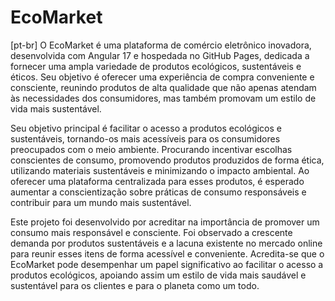 # EcoMarket
[pt-br]
O EcoMarket é uma plataforma de comércio eletrônico inovadora, desenvolvida com Angular 17 e hospedada no GitHub Pages, dedicada a fornecer uma ampla variedade de produtos ecológicos, sustentáveis e éticos. Seu objetivo é oferecer uma experiência de compra conveniente e consciente, reunindo produtos de alta qualidade que não apenas atendam às necessidades dos consumidores, mas também promovam um estilo de vida mais sustentável.

Seu objetivo principal é facilitar o acesso a produtos ecológicos e sustentáveis, tornando-os mais acessíveis para os consumidores preocupados com o meio ambiente. Procurando incentivar escolhas conscientes de consumo, promovendo produtos produzidos de forma ética, utilizando materiais sustentáveis e minimizando o impacto ambiental. Ao oferecer uma plataforma centralizada para esses produtos, é esperado aumentar a conscientização sobre práticas de consumo responsáveis e contribuir para um mundo mais sustentável.

Este projeto foi desenvolvido por acreditar na importância de promover um consumo mais responsável e consciente. Foi observado a crescente demanda por produtos sustentáveis e a lacuna existente no mercado online para reunir esses itens de forma acessível e conveniente. Acredita-se que o EcoMarket pode desempenhar um papel significativo ao facilitar o acesso a produtos ecológicos, apoiando assim um estilo de vida mais saudável e sustentável para os clientes e para o planeta como um todo.
